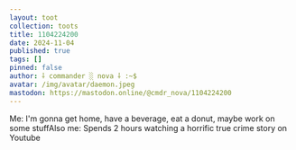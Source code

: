 ```yaml
---
layout: toot
collection: toots
title: 1104224200
date: 2024-11-04
published: true
tags: []
pinned: false
author: ⸸ commander ░ nova ⸸ :~$
avatar: /img/avatar/daemon.jpeg
mastodon: https://mastodon.online/@cmdr_nova/1104224200
---
```


Me: I'm gonna get home, have a beverage, eat a donut, maybe work on some stuffAlso me: Spends 2 hours watching a horrific true crime story on Youtube
